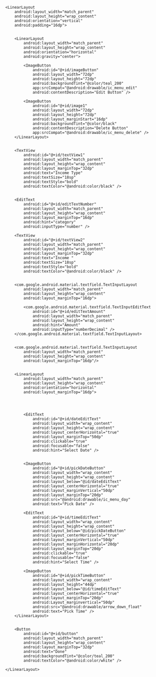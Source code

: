 <?xml version="1.0" encoding="utf-8"?>
<ScrollView xmlns:android="http://schemas.android.com/apk/res/android"
    xmlns:app="http://schemas.android.com/apk/res-auto"
    xmlns:tools="http://schemas.android.com/tools"
    android:layout_width="match_parent"
    android:layout_height="match_parent"
    tools:context=".Income">

    <LinearLayout
        android:layout_width="match_parent"
        android:layout_height="wrap_content"
        android:orientation="vertical"
        android:padding="16dp">


        <LinearLayout
            android:layout_width="match_parent"
            android:layout_height="wrap_content"
            android:orientation="horizontal"
            android:gravity="center">

            <ImageButton
                android:id="@+id/imageButton"
                android:layout_width="72dp"
                android:layout_height="72dp"
                android:backgroundTint="@color/teal_200"
                app:srcCompat="@android:drawable/ic_menu_edit"
                android:contentDescription="Edit Button" />

            <ImageButton
                android:id="@+id/image1"
                android:layout_width="72dp"
                android:layout_height="72dp"
                android:layout_marginStart="16dp"
                android:backgroundTint="@color/black"
                android:contentDescription="Delete Button"
                app:srcCompat="@android:drawable/ic_menu_delete" />
        </LinearLayout>

      
        <TextView
            android:id="@+id/textView1"
            android:layout_width="match_parent"
            android:layout_height="wrap_content"
            android:layout_marginTop="32dp"
            android:text="Income Type"
            android:textSize="18sp"
            android:textStyle="bold"
            android:textColor="@android:color/black" />


        <EditText
            android:id="@+id/editTextNumber"
            android:layout_width="match_parent"
            android:layout_height="wrap_content"
            android:layout_marginTop="16dp"
            android:hint="category"
            android:inputType="number" />

        <TextView
            android:id="@+id/textView2"
            android:layout_width="match_parent"
            android:layout_height="wrap_content"
            android:layout_marginTop="32dp"
            android:text="Income "
            android:textSize="18sp"
            android:textStyle="bold"
            android:textColor="@android:color/black" />


        <com.google.android.material.textfield.TextInputLayout
            android:layout_width="match_parent"
            android:layout_height="wrap_content"
            android:layout_marginTop="16dp">

            <com.google.android.material.textfield.TextInputEditText
                android:id="@+id/editTextAmount"
                android:layout_width="match_parent"
                android:layout_height="wrap_content"
                android:hint="Amount"
                android:inputType="numberDecimal" />
        </com.google.android.material.textfield.TextInputLayout>


        <com.google.android.material.textfield.TextInputLayout
            android:layout_width="match_parent"
            android:layout_height="wrap_content"
            android:layout_marginTop="16dp"/>

        
        <LinearLayout
            android:layout_width="match_parent"
            android:layout_height="wrap_content"
            android:orientation="horizontal"
            android:layout_marginTop="16dp">

            

            
            <EditText
                android:id="@+id/dateEditText"
                android:layout_width="wrap_content"
                android:layout_height="wrap_content"
                android:layout_centerHorizontal="true"
                android:layout_marginTop="50dp"
                android:clickable="true"
                android:focusable="false"
                android:hint="Select Date" />


            <ImageButton
                android:id="@+id/pickDateButton"
                android:layout_width="wrap_content"
                android:layout_height="wrap_content"
                android:layout_below="@id/dateEditText"
                android:layout_centerHorizontal="true"
                android:layout_marginVertical="50dp"
                android:layout_marginTop="20dp"
                android:src="@android:drawable/ic_menu_day"
                android:text="Pick Date" />

            <EditText
                android:id="@+id/timeEditText"
                android:layout_width="wrap_content"
                android:layout_height="wrap_content"
                android:layout_below="@id/pickDateButton"
                android:layout_centerHorizontal="true"
                android:layout_marginVertical="50dp"
                android:layout_marginHorizontal="20dp"
                android:layout_marginTop="20dp"
                android:clickable="true"
                android:focusable="false"
                android:hint="Select Time" />

            <ImageButton
                android:id="@+id/pickTimeButton"
                android:layout_width="wrap_content"
                android:layout_height="44dp"
                android:layout_below="@id/timeEditText"
                android:layout_centerHorizontal="true"
                android:layout_marginTop="20dp"
                android:Layout_marginvertical="50dp"
                android:src="@android:drawable/arrow_down_float"
                android:text="Pick Time" />
        </LinearLayout>


        <Button
            android:id="@+id/button"
            android:layout_width="match_parent"
            android:layout_height="wrap_content"
            android:layout_marginTop="32dp"
            android:text="Done"
            android:backgroundTint="@color/teal_200"
            android:textColor="@android:color/white" />

    </LinearLayout>
</ScrollView>
